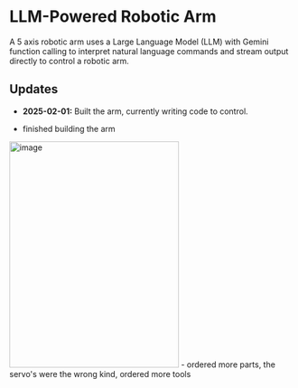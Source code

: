 # LLM-Powered Robotic Arm

A  5 axis robotic arm uses a Large Language Model (LLM) with Gemini function calling to interpret natural language commands and stream output directly to control a robotic arm.

## Updates

- **2025-02-01:** Built the arm, currently writing code to control.
  
- finished building the arm
 <img src="https://github.com/user-attachments/assets/916998b8-5ce5-4e47-9c0e-2ddc0cb3d147" alt="image" width="300" height="400">
- ordered more parts, the servo's were the wrong kind, ordered more tools 
